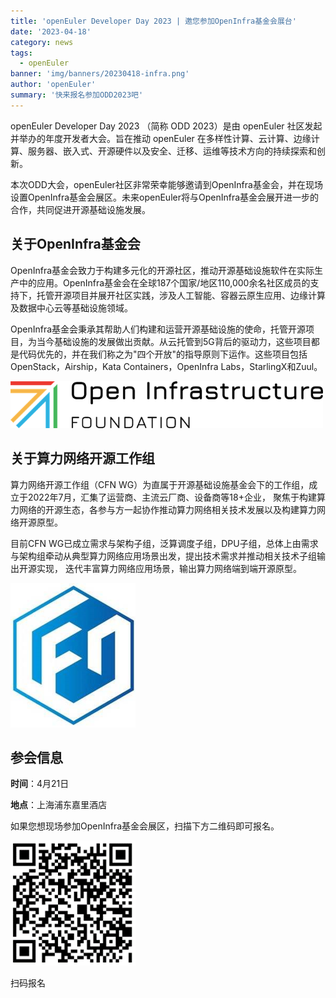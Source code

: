```yaml
---
title: 'openEuler Developer Day 2023 | 邀您参加OpenInfra基金会展台'
date: '2023-04-18'
category: news
tags:
  - openEuler
banner: 'img/banners/20230418-infra.png'
author: 'openEuler'
summary: '快来报名参加ODD2023吧'
---
```


openEuler Developer Day 2023 （简称 ODD 2023）是由 openEuler
社区发起并举办的年度开发者大会。旨在推动 openEuler
在多样性计算、云计算、边缘计算、服务器、嵌入式、开源硬件以及安全、迁移、运维等技术方向的持续探索和创新。

本次ODD大会，openEuler社区非常荣幸能够邀请到OpenInfra基金会，并在现场设置OpenInfra基金会展区。未来openEuler将与OpenInfra基金会展开进一步的合作，共同促进开源基础设施发展。

## 关于OpenInfra基金会

OpenInfra基金会致力于构建多元化的开源社区，推动开源基础设施软件在实际生产中的应用。OpenInfra基金会在全球187个国家/地区110,000余名社区成员的支持下，托管开源项目并展开社区实践，涉及人工智能、容器云原生应用、边缘计算及数据中心云等基础设施领域。

OpenInfra基金会秉承其帮助人们构建和运营开源基础设施的使命，托管开源项目，为当今基础设施的发展做出贡献。从云托管到5G背后的驱动力，这些项目都是代码优先的，并在我们称之为"四个开放"的指导原则下运作。这些项目包括OpenStack，Airship，Kata
Containers，OpenInfra Labs，StarlingX和Zuul。

<img src="./media/image1.png" width="500" >

## 关于算力网络开源工作组

算力网络开源工作组（CFN
WG）为直属于开源基础设施基金会下的工作组，成立于2022年7月，汇集了运营商、主流云厂商、设备商等18+企业，
聚焦于构建算力网络的开源生态，各参与方一起协作推动算力网络相关技术发展以及构建算力网络开源原型。

目前CFN
WG已成立需求与架构子组，泛算调度子组，DPU子组，总体上由需求与架构组牵动从典型算力网络应用场景出发，提出技术需求并推动相关技术子组输出开源实现，
迭代丰富算力网络应用场景，输出算力网络端到端开源原型。

<img src="./media/image2.png" width="200" >

## 参会信息

**时间**：4月21日  

**地点**：上海浦东嘉里酒店

如果您想现场参加OpenInfra基金会展区，扫描下方二维码即可报名。

<img src="./media/image3.png" width="200" >

扫码报名
